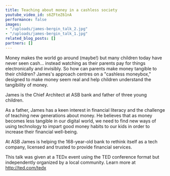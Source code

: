 ```yaml
---
title: Teaching about money in a cashless society
youtube_video_id: s6ZFteZ61nA
performance: false
images:
- "/uploads/james-bergin_talk_2.jpg"
- "/uploads/james-bergin_talk_1.jpg"
related_blog_posts: []
partners: []
---
```


Money makes the world go around (maybe!) but many children today have never seen cash... instead watching as their parents pay for things electronically and invisibly. So how can parents make money tangible to their children? James's approach centres on a "cashless moneybox," designed to make money seem real and help children understand the tangibility of money. 

James is the Chief Architect at ASB bank and father of three young children.

As a father, James has a keen interest in financial literacy and the challenge of teaching new generations about money. He believes that as money becomes less tangible in our digital world, we need to find new ways of using technology to impart good money habits to our kids in order to increase their financial well-being.

At ASB James is helping the 168-year-old bank to rethink itself as a tech company, licensed and trusted to provide financial services.

This talk was given at a TEDx event using the TED conference format but independently organized by a local community. Learn more at http://ted.com/tedx
